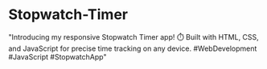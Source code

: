 # Stopwatch-Timer
"Introducing my responsive Stopwatch Timer app! ⏱️ Built with HTML, CSS, and JavaScript for precise time tracking on any device. #WebDevelopment #JavaScript #StopwatchApp"
